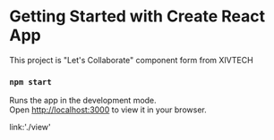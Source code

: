 # Getting Started with Create React App

This project is "Let's Collaborate" component form from XIVTECH


### `npm start`

Runs the app in the development mode.\
Open [http://localhost:3000](http://localhost:3000) to view it in your browser.

link:'./view'
